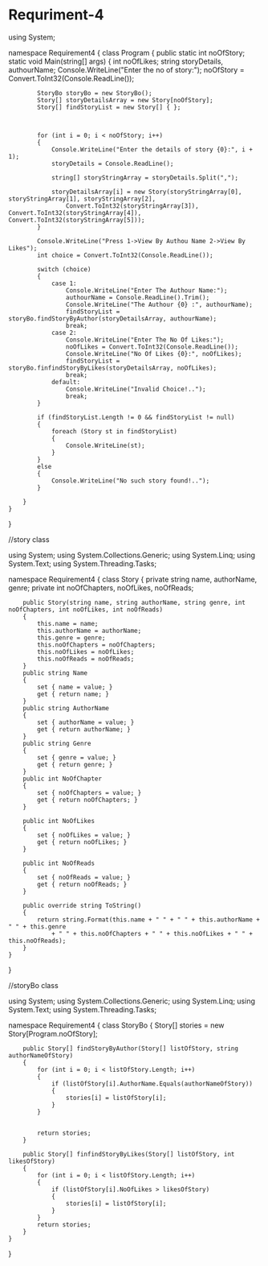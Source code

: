 # Requriment-4
using System;

namespace Requirement4
{
    class Program
    {
        public static int noOfStory;
        static void Main(string[] args)
        {
            int noOfLikes;
            string storyDetails, authourName;
            Console.WriteLine("Enter the no of story:");
            noOfStory = Convert.ToInt32(Console.ReadLine());

            StoryBo storyBo = new StoryBo();
            Story[] storyDetailsArray = new Story[noOfStory];
            Story[] findStoryList = new Story[] { };



            for (int i = 0; i < noOfStory; i++)
            {
                Console.WriteLine("Enter the details of story {0}:", i + 1);
                storyDetails = Console.ReadLine();

                string[] storyStringArray = storyDetails.Split(",");

                storyDetailsArray[i] = new Story(storyStringArray[0], storyStringArray[1], storyStringArray[2],
                    Convert.ToInt32(storyStringArray[3]), Convert.ToInt32(storyStringArray[4]), Convert.ToInt32(storyStringArray[5]));
            }

            Console.WriteLine("Press 1->View By Authou Name 2->View By Likes");
            int choice = Convert.ToInt32(Console.ReadLine());

            switch (choice)
            {
                case 1:
                    Console.WriteLine("Enter The Authour Name:");
                    authourName = Console.ReadLine().Trim();
                    Console.WriteLine("The Authour {0} :", authourName);
                    findStoryList = storyBo.findStoryByAuthor(storyDetailsArray, authourName);
                    break;
                case 2:
                    Console.WriteLine("Enter The No Of Likes:");
                    noOfLikes = Convert.ToInt32(Console.ReadLine());
                    Console.WriteLine("No Of Likes {0}:", noOfLikes);
                    findStoryList = storyBo.finfindStoryByLikes(storyDetailsArray, noOfLikes);
                    break;
                default:
                    Console.WriteLine("Invalid Choice!..");
                    break;
            }

            if (findStoryList.Length != 0 && findStoryList != null)
            {
                foreach (Story st in findStoryList)
                {
                    Console.WriteLine(st);
                }
            }
            else
            {
                Console.WriteLine("No such story found!..");
            }

        }
    }
}


//story class

using System;
using System.Collections.Generic;
using System.Linq;
using System.Text;
using System.Threading.Tasks;

namespace Requirement4
{
    class Story
    {
        private string name, authorName, genre;
        private int noOfChapters, noOfLikes, noOfReads;

        public Story(string name, string authorName, string genre, int noOfChapters, int noOfLikes, int noOfReads)
        {
            this.name = name;
            this.authorName = authorName;
            this.genre = genre;
            this.noOfChapters = noOfChapters;
            this.noOfLikes = noOfLikes;
            this.noOfReads = noOfReads;
        }
        public string Name
        {
            set { name = value; }
            get { return name; }
        }
        public string AuthorName
        {
            set { authorName = value; }
            get { return authorName; }
        }
        public string Genre
        {
            set { genre = value; }
            get { return genre; }
        }
        public int NoOfChapter
        {
            set { noOfChapters = value; }
            get { return noOfChapters; }
        }

        public int NoOfLikes
        {
            set { noOfLikes = value; }
            get { return noOfLikes; }
        }

        public int NoOfReads
        {
            set { noOfReads = value; }
            get { return noOfReads; }
        }

        public override string ToString()
        {
            return string.Format(this.name + " " + " " + this.authorName + " " + this.genre
                + " " + this.noOfChapters + " " + this.noOfLikes + " " + this.noOfReads);
        }
    }
}


//storyBo class


using System;
using System.Collections.Generic;
using System.Linq;
using System.Text;
using System.Threading.Tasks;

namespace Requirement4
{
    class StoryBo
    {
        Story[] stories = new Story[Program.noOfStory];

        public Story[] findStoryByAuthor(Story[] listOfStory, string authorNameOfStory)
        {
            for (int i = 0; i < listOfStory.Length; i++)
            {
                if (listOfStory[i].AuthorName.Equals(authorNameOfStory))
                {
                    stories[i] = listOfStory[i];
                }
            }


            return stories;
        }

        public Story[] finfindStoryByLikes(Story[] listOfStory, int likesOfStory)
        {
            for (int i = 0; i < listOfStory.Length; i++)
            {
                if (listOfStory[i].NoOfLikes > likesOfStory)
                {
                    stories[i] = listOfStory[i];
                }
            }
            return stories;
        }
    }
}


